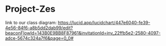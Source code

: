 # Project-Zes
link to our class diagram:
https://lucid.app/lucidchart/447e6040-fe39-4e56-84f6-a8b5dd2dab99/edit?beaconFlowId=143B0E9BB8F87961&invitationId=inv_22ffb5e2-2580-4097-adce-5674c324a7f6&page=0_0#

